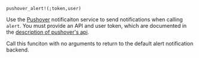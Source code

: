 ```
pushover_alert!(;token,user)
```

Use the [Pushover](https://pushover.net) notificaiton service to send notifications when calling `alert`. You must provide an API and user token, which are documented in the [description of pushover's api](https://pushover.net/api).

Call this funciton with no arguments to return to the default alert notification backend.
